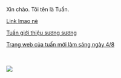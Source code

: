 Xin chào. Tôi tên là Tuấn.
<html>
<body>
<title>AnhNguyen</title>
<html>
<head>
  
</style>
   <title>trang web của tuấn</title>
<meta name="robots" content="noindex">
<meta name="googlebot" content="noindex">
   <meta charset="utf-8">
</head>
<body>
   <a href="https://github.com/NguyenMinhTuan1208">Link lmao nè</a>
   <p><a href="https://nguyenminhtuan1208.github.io/mtuanvjppro.html">Tuấn giới thiệu sương sương</a></p>
   <p><a href="https://nguyenminhtuan1208.github.io/madeinheaven.html">Trang web của tuấn mới làm sáng ngày 4/8</a></p>
   <br><br>
   <img src="https://i0.wp.com/1kgame.net/wp-content/uploads/2020/11/huong-dan-cach-build-bennett-trong-genshin-impact.jpg?w=1280&ssl=1">
   


</body>
</html>

